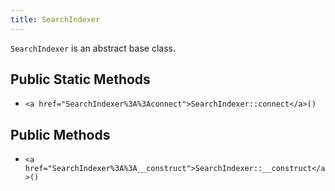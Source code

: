 ```yaml
---
title: SearchIndexer
---
```


`SearchIndexer` is an abstract base class.

## Public Static Methods

* `<a href="SearchIndexer%3A%3Aconnect">SearchIndexer::connect</a>()`

## Public Methods

* `<a href="SearchIndexer%3A%3A__construct">SearchIndexer::__construct</a>()`


